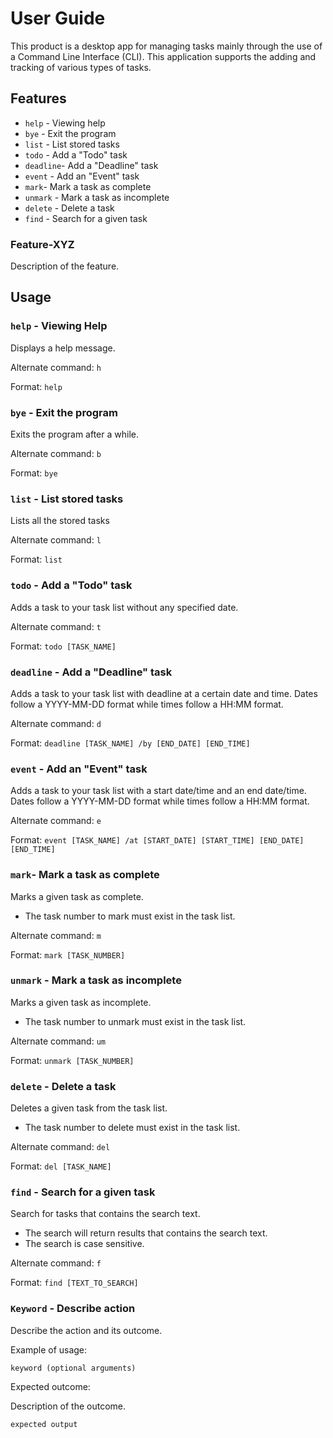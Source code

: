 # User Guide

This product is a desktop app for managing tasks mainly through the use of a Command Line Interface (CLI). This application supports the adding and tracking of various types of tasks.

## Features 
- `help` - Viewing help
- `bye` - Exit the program
- `list` - List stored tasks 
- `todo` - Add a "Todo" task
- `deadline`- Add a "Deadline" task 
- `event` - Add an "Event" task
- `mark`- Mark a task as complete
- `unmark` - Mark a task as incomplete
- `delete` - Delete a task
- `find` - Search for a given task

### Feature-XYZ

Description of the feature.

## Usage

### `help` - Viewing Help
Displays a help message.

Alternate command: `h`

Format: `help`

### `bye` - Exit the program
Exits the program after a while.

Alternate command: `b`

Format: `bye`

### `list` - List stored tasks 
Lists all the stored tasks

Alternate command: `l`

Format: `list`

### `todo` - Add a "Todo" task
Adds a task to your task list without any specified date.

Alternate command: `t`

Format: `todo [TASK_NAME]`

### `deadline` - Add a "Deadline" task 
Adds a task to your task list with deadline at a certain date and time. Dates follow a YYYY-MM-DD format while times follow a HH:MM format.

Alternate command: `d`

Format: `deadline [TASK_NAME] /by [END_DATE] [END_TIME]`

### `event` - Add an "Event" task
Adds a task to your task list with a start date/time and an end date/time. Dates follow a YYYY-MM-DD format while times follow a HH:MM format.

Alternate command: `e`

Format: `event [TASK_NAME] /at [START_DATE] [START_TIME] [END_DATE] [END_TIME]`

### `mark`- Mark a task as complete
Marks a given task as complete.
- The task number to mark must exist in the task list.

Alternate command: `m`

Format: `mark [TASK_NUMBER]`

### `unmark` - Mark a task as incomplete
Marks a given task as incomplete.
- The task number to unmark must exist in the task list.

Alternate command: `um`

Format: `unmark [TASK_NUMBER]`

### `delete` - Delete a task
Deletes a given task from the task list.
- The task number to delete must exist in the task list.

Alternate command: `del`

Format: `del [TASK_NAME]`

### `find` - Search for a given task
Search for tasks that contains the search text.
- The search will return results that contains the search text.
- The search is case sensitive.

Alternate command: `f`

Format: `find [TEXT_TO_SEARCH]`


### `Keyword` - Describe action

Describe the action and its outcome.

Example of usage: 

`keyword (optional arguments)`

Expected outcome:

Description of the outcome.

```
expected output
```
